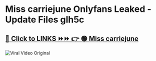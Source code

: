 
 # Miss carriejune Onlyfans Leaked - Update Files glh5c

## <h2><a href="https://clipsfans.com/Miss_carriejune&ref=git">🔗 Click to LINKS ⏩⏩ 👉 🟢 Miss carriejune </a></h2>

<a href="https://clipsfans.com/Miss_carriejune&ref=git" rel="nofollow" data-target="animated-image.originalLink"><img src="https://i.ibb.co.com/xMMVF88/686577567.gif" alt="Viral Video Original" style="max-width: 100%; display: inline-block;" data-target="animated-image.originalImage"></a>

